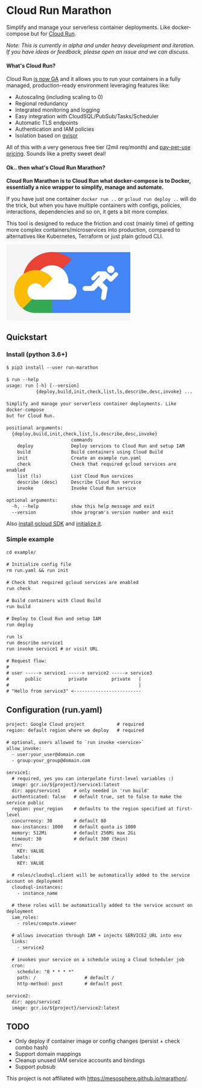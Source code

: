 # Cloud Run Marathon

Simplify and manage your serverless container deployments. Like docker-compose but for [Cloud Run](https://cloud.google.com/run/).

_Note: This is currently in alpha and under heavy development and iteration. If you have ideas or feedback, please open an issue and we can discuss._

#### What's Cloud Run?
Cloud Run [is now GA](https://cloud.google.com/blog/products/serverless/knative-based-cloud-run-services-are-ga) and it allows you to run your containers in a fully managed, production-ready environment leveraging features like:
- Autoscaling (including scaling to 0)
- Regional redundancy
- Integrated monitoring and logging
- Easy integration with CloudSQL/PubSub/Tasks/Scheduler
- Automatic TLS endpoints
- Authentication and IAM policies
- Isolation based on [gvisor](https://gvisor.dev/)

All of this with a very generous free tier (2mil req/month) and [pay-per-use pricing](https://cloud.google.com/run/#pricing). Sounds like a pretty sweet deal!

#### Ok.. then what's Cloud Run Marathon?
**Cloud Run Marathon is to Cloud Run what docker-compose is to Docker, essentially a nice wrapper to simplify, manage and automate.**

If you have just one container `docker run ..` or `gcloud run deploy ..` will do the trick, but when you have multiple containers with configs, policies, interactions, dependencies and so on, it gets a bit more complex.

This tool is designed to reduce the friction and cost (mainly time) of getting more complex containers/microservices into production, compared to alternatives like Kubernetes, Terraform or just plain gcloud CLI.

<img src="./cloud-run.jpg" width="329">

## Quickstart

### Install (python 3.6+)
```
$ pip3 install --user run-marathon

$ run --help
usage: run [-h] [--version]
           {deploy,build,init,check,list,ls,describe,desc,invoke} ...

Simplify and manage your serverless container deployments. Like docker-compose
but for Cloud Run.

positional arguments:
  {deploy,build,init,check,list,ls,describe,desc,invoke}
                        commands
    deploy              Deploy services to Cloud Run and setup IAM
    build               Build containers using Cloud Build
    init                Create an example run.yaml
    check               Check that required gcloud services are enabled
    list (ls)           List Cloud Run services
    describe (desc)     Describe Cloud Run service
    invoke              Invoke Cloud Run service

optional arguments:
  -h, --help            show this help message and exit
  --version             show program's version number and exit
```

Also [install gcloud SDK](https://cloud.google.com/sdk/install) and [initialize it](https://cloud.google.com/sdk/docs/authorizing).

### Simple example
```
cd example/

# Initialize config file
rm run.yaml && run init

# Check that required gcloud services are enabled
run check

# Build containers with Cloud Build
run build

# Deploy to Cloud Run and setup IAM
run deploy

run ls
run describe service1
run invoke service1 # or visit URL

# Request flow:
#
# user -----> service1 -----> service2 -----> service3
#      public          private         private   |
#                                                |
# "Hello from service3" <-------------------------
```

## Configuration (run.yaml)
```
project: Google Cloud project            # required
region: default region where we deploy   # required

# optional, users allowed to `run invoke <service>`
allow_invoke:                            
  - user:your_user@domain.com
  - group:your_group@domain.com

service1:
  # required, yes you can interpolate first-level variables :)
  image: gcr.io/${project}/service1:latest   
  dir: apps/service1     # only needed in 'run build'
  authenticated: false   # default true, set to false to make the service public
  region: your_region    # defaults to the region specified at first-level
  concurrency: 30        # default 80
  max-instances: 1000    # default quota is 1000
  memory: 512Mi          # default 256Mi max 2Gi
  timeout: 30            # default 300 (5min)
  env:              
    KEY: VALUE
  labels:
    KEY: VALUE

  # roles/cloudsql.client will be automatically added to the service account on deployment
  cloudsql-instances:        
    - instance_name

  # these roles will be automatically added to the service account on deployment
  iam_roles:                  
    - roles/compute.viewer

  # allows invocation through IAM + injects SERVICE2_URL into env
  links:                      
    - service2               

  # invokes your service on a schedule using a Cloud Scheduler job
  cron:                      
    schedule: "0 * * * *"      
    path: /                  # default /
    http-method: post        # default post

service2:
  dir: apps/service2
  image: gcr.io/${project}/service2:latest
```

## TODO
- Only deploy if container image or config changes (persist + check combo hash)
- Support domain mappings
- Cleanup unused IAM service accounts and bindings
- Support pubsub

This project is not affiliated with https://mesosphere.github.io/marathon/.
